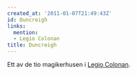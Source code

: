 ```yaml
---
created_at: '2011-01-07T21:49:43Z'
id: Duncreigh
links:
  mention:
  - Legio Colonan
title: Duncreigh
---
```


Ett av de tio magikerhusen i [Legio Colonan].

  [Legio Colonan]: Legio_Colonan
